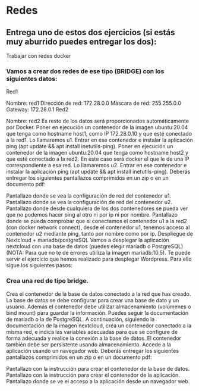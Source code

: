 # Redes

## Entrega uno de estos dos ejercicios (si estás muy aburrido puedes entregar los dos):

Trabajar con redes docker
### Vamos a crear dos redes de ese tipo (BRIDGE) con los siguientes datos:

Red1

Nombre: red1
Dirección de red: 172.28.0.0
Máscara de red: 255.255.0.0
Gateway: 172.28.0.1
Red2

Nombre: red2
Es resto de los datos será proporcionados automáticamente por Docker.
Poner en ejecución un contenedor de la imagen ubuntu:20.04 que tenga como hostname host1, como IP 172.28.0.10 y que esté conectado a la red1. Lo llamaremos u1.
Entrar en ese contenedor e instalar la aplicación ping (apt update && apt install inetutils-ping).
Poner en ejecución un contenedor de la imagen ubuntu:20.04 que tenga como hostname host2 y que esté conectado a la red2. En este caso será docker el que le de una IP correspondiente a esa red. Lo llamaremos u2.
Entrar en ese contenedor e instalar la aplicación ping (apt update && apt install inetutils-ping).
Deberás entregar los siguientes pantallazos comprimidos en un zip o en un documento pdf:

Pantallazo donde se vea la configuración de red del contenedor u1.
Pantallazo donde se vea la configuración de red del contenedor u2.
Pantallazo donde desde cualquiera de los dos contenedores se pueda ver que no podemos hacer ping al otro ni por ip ni por nombre.
Pantallazo donde se pueda comprobar que si conectamos el contenedor u1 a la red2 (con docker network connect), desde el contenedor u1, tenemos acceso al contenedor u2 mediante ping, tanto por nombre como por ip.
Despliegue de Nextcloud + mariadb/postgreSQL
Vamos a desplegar la aplicación nextcloud con una base de datos (puedes elegir mariadb o PostgreSQL) (NOTA: Para que no te de errores utiiliza la imagen mariadb:10.5). Te puede servir el ejercicio que hemos realizado para desplegar Wordpress. Para ello sigue los siguientes pasos:

### Crea una red de tipo bridge.

Crea el contenedor de la base de datos conectado a la red que has creado. La base de datos se debe configurar para crear una base de dato y un usuario. Además el contenedor debe utilizar almacenamiento (volúmenes o bind mount) para guardar la información. Puedes seguir la documentación de mariadb o la de PostgreSQL.
A continuación, siguiendo la documentación de la imagen nextcloud, crea un contenedor conectado a la misma red, e indica las variables adecuadas para que se configure de forma adecuada y realice la conexión a la base de datos. El contenedor también debe ser persistente usando almacenamiento.
Accede a la aplicación usando un navegador web.
Deberás entregar los siguientes pantallazos comprimidos en un zip o en un documento pdf:

Pantallazo con la instrucción para crear el contenedor de la base de datos.
Pantallazo con la instrucción para crear el contenedor de la aplicación.
Pantallazo donde se ve el acceso a la aplicación desde un navegador web.
